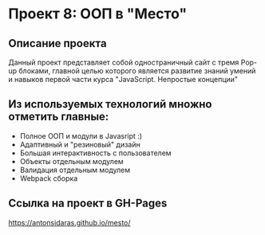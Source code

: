 # Проект 8: ООП в "Место"

## Описание проекта
Данный проект представляет собой одностраничный сайт с тремя Pop-up блоками, главной целью которого является развитие знаний умений и навыков первой части курса "JavaScript. Непростые концепции"

## Из используемых технологий множно отметить главные:

+ Полное ООП и модули в Javasript :)
+ Адаптивный и "резиновый" дизайн
+ Большая интерактивность с пользователем
+ Объекты отдельным модулем
+ Валидация отдельным модулем
+ Webpack сборка

## Ссылка на проект в GH-Pages
https://antonsidaras.github.io/mesto/